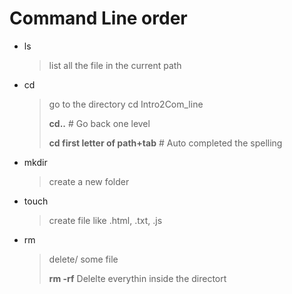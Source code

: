 # Command Line order

* ls

  > list all the file in the current path

* cd

  > go to the directory  cd Intro2Com_line
  >
  > **cd..** # Go back one level
  >
  > **cd first letter of path+tab** # Auto completed the spelling

* mkdir

  > create a new folder

* touch

  > create file like .html, .txt, .js

* rm 

  > delete/ some file
  >
  > **rm -rf** Delelte everythin inside the directort
  >
  >